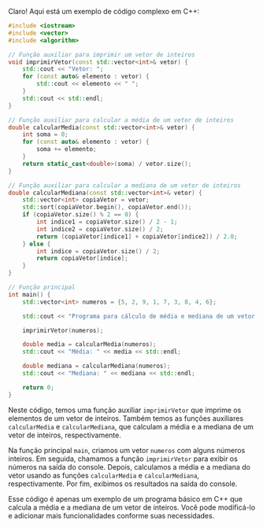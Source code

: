 Claro! Aqui está um exemplo de código complexo em C++:

```cpp
#include <iostream>
#include <vector>
#include <algorithm>

// Função auxiliar para imprimir um vetor de inteiros
void imprimirVetor(const std::vector<int>& vetor) {
    std::cout << "Vetor: ";
    for (const auto& elemento : vetor) {
        std::cout << elemento << " ";
    }
    std::cout << std::endl;
}

// Função auxiliar para calcular a média de um vetor de inteiros
double calcularMedia(const std::vector<int>& vetor) {
    int soma = 0;
    for (const auto& elemento : vetor) {
        soma += elemento;
    }
    return static_cast<double>(soma) / vetor.size();
}

// Função auxiliar para calcular a mediana de um vetor de inteiros
double calcularMediana(const std::vector<int>& vetor) {
    std::vector<int> copiaVetor = vetor;
    std::sort(copiaVetor.begin(), copiaVetor.end());
    if (copiaVetor.size() % 2 == 0) {
        int indice1 = copiaVetor.size() / 2 - 1;
        int indice2 = copiaVetor.size() / 2;
        return (copiaVetor[indice1] + copiaVetor[indice2]) / 2.0;
    } else {
        int indice = copiaVetor.size() / 2;
        return copiaVetor[indice];
    }
}

// Função principal
int main() {
    std::vector<int> numeros = {5, 2, 9, 1, 7, 3, 8, 4, 6};

    std::cout << "Programa para cálculo de média e mediana de um vetor de inteiros" << std::endl;

    imprimirVetor(numeros);

    double media = calcularMedia(numeros);
    std::cout << "Média: " << media << std::endl;

    double mediana = calcularMediana(numeros);
    std::cout << "Mediana: " << mediana << std::endl;

    return 0;
}
```

Neste código, temos uma função auxiliar `imprimirVetor` que imprime os elementos de um vetor de inteiros. Também temos as funções auxiliares `calcularMedia` e `calcularMediana`, que calculam a média e a mediana de um vetor de inteiros, respectivamente.

Na função principal `main`, criamos um vetor `numeros` com alguns números inteiros. Em seguida, chamamos a função `imprimirVetor` para exibir os números na saída do console. Depois, calculamos a média e a mediana do vetor usando as funções `calcularMedia` e `calcularMediana`, respectivamente. Por fim, exibimos os resultados na saída do console.

Esse código é apenas um exemplo de um programa básico em C++ que calcula a média e a mediana de um vetor de inteiros. Você pode modificá-lo e adicionar mais funcionalidades conforme suas necessidades.